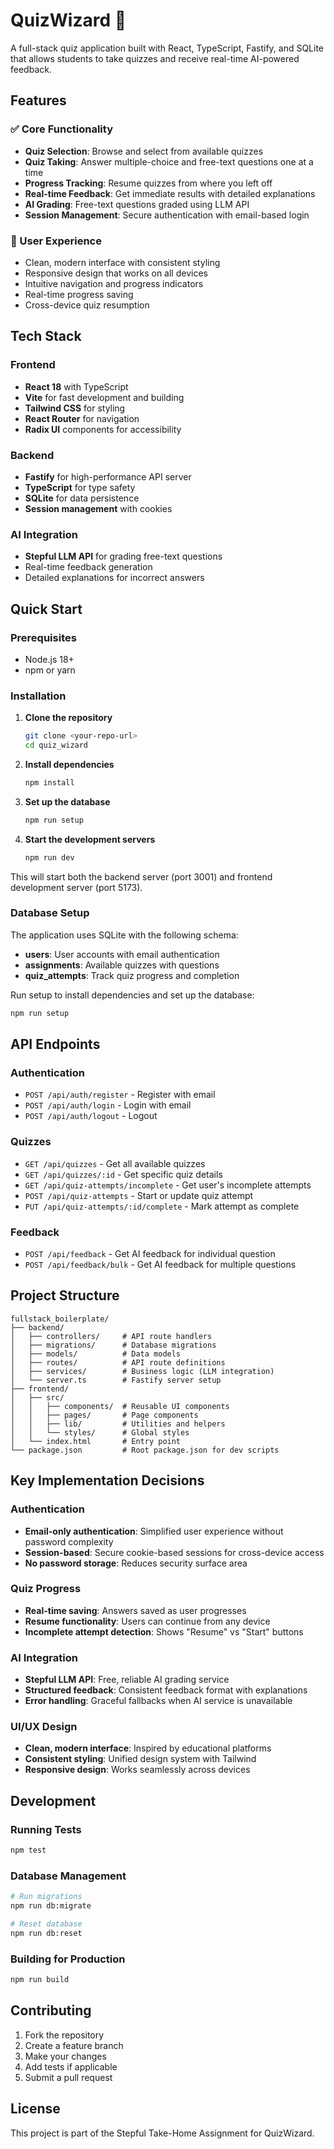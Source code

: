 # QuizWizard 🧠

A full-stack quiz application built with React, TypeScript, Fastify, and SQLite that allows students to take quizzes and receive real-time AI-powered feedback.

## Features

### ✅ Core Functionality
- **Quiz Selection**: Browse and select from available quizzes
- **Quiz Taking**: Answer multiple-choice and free-text questions one at a time
- **Progress Tracking**: Resume quizzes from where you left off
- **Real-time Feedback**: Get immediate results with detailed explanations
- **AI Grading**: Free-text questions graded using LLM API
- **Session Management**: Secure authentication with email-based login

### 🎨 User Experience
- Clean, modern interface with consistent styling
- Responsive design that works on all devices
- Intuitive navigation and progress indicators
- Real-time progress saving
- Cross-device quiz resumption

## Tech Stack

### Frontend
- **React 18** with TypeScript
- **Vite** for fast development and building
- **Tailwind CSS** for styling
- **React Router** for navigation
- **Radix UI** components for accessibility

### Backend
- **Fastify** for high-performance API server
- **TypeScript** for type safety
- **SQLite** for data persistence
- **Session management** with cookies

### AI Integration
- **Stepful LLM API** for grading free-text questions
- Real-time feedback generation
- Detailed explanations for incorrect answers

## Quick Start

### Prerequisites
- Node.js 18+ 
- npm or yarn

### Installation

1. **Clone the repository**
   ```bash
   git clone <your-repo-url>
   cd quiz_wizard
   ```

2. **Install dependencies**
   ```bash
   npm install
   ```

3. **Set up the database**
   ```bash
   npm run setup
   ```

4. **Start the development servers**
   ```bash
   npm run dev
   ```

This will start both the backend server (port 3001) and frontend development server (port 5173).

### Database Setup

The application uses SQLite with the following schema:

- **users**: User accounts with email authentication
- **assignments**: Available quizzes with questions
- **quiz_attempts**: Track quiz progress and completion

Run setup to install dependencies and set up the database:
```bash
npm run setup
```

## API Endpoints

### Authentication
- `POST /api/auth/register` - Register with email
- `POST /api/auth/login` - Login with email
- `POST /api/auth/logout` - Logout

### Quizzes
- `GET /api/quizzes` - Get all available quizzes
- `GET /api/quizzes/:id` - Get specific quiz details
- `GET /api/quiz-attempts/incomplete` - Get user's incomplete attempts
- `POST /api/quiz-attempts` - Start or update quiz attempt
- `PUT /api/quiz-attempts/:id/complete` - Mark attempt as complete

### Feedback
- `POST /api/feedback` - Get AI feedback for individual question
- `POST /api/feedback/bulk` - Get AI feedback for multiple questions

## Project Structure

```
fullstack_boilerplate/
├── backend/
│   ├── controllers/     # API route handlers
│   ├── migrations/      # Database migrations
│   ├── models/          # Data models
│   ├── routes/          # API route definitions
│   ├── services/        # Business logic (LLM integration)
│   └── server.ts        # Fastify server setup
├── frontend/
│   ├── src/
│   │   ├── components/  # Reusable UI components
│   │   ├── pages/       # Page components
│   │   ├── lib/         # Utilities and helpers
│   │   └── styles/      # Global styles
│   └── index.html       # Entry point
└── package.json         # Root package.json for dev scripts
```

## Key Implementation Decisions

### Authentication
- **Email-only authentication**: Simplified user experience without password complexity
- **Session-based**: Secure cookie-based sessions for cross-device access
- **No password storage**: Reduces security surface area

### Quiz Progress
- **Real-time saving**: Answers saved as user progresses
- **Resume functionality**: Users can continue from any device
- **Incomplete attempt detection**: Shows "Resume" vs "Start" buttons

### AI Integration
- **Stepful LLM API**: Free, reliable AI grading service
- **Structured feedback**: Consistent feedback format with explanations
- **Error handling**: Graceful fallbacks when AI service is unavailable

### UI/UX Design
- **Clean, modern interface**: Inspired by educational platforms
- **Consistent styling**: Unified design system with Tailwind
- **Responsive design**: Works seamlessly across devices


## Development

### Running Tests
```bash
npm test
```

### Database Management
```bash
# Run migrations
npm run db:migrate

# Reset database
npm run db:reset
```

### Building for Production
```bash
npm run build
```

## Contributing

1. Fork the repository
2. Create a feature branch
3. Make your changes
4. Add tests if applicable
5. Submit a pull request

## License

This project is part of the Stepful Take-Home Assignment for QuizWizard.


